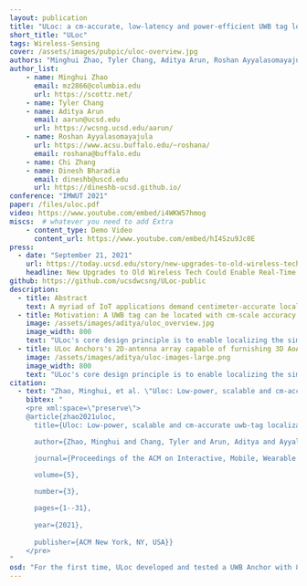 ```yaml
---
layout: publication
title: "ULoc: a cm-accurate, low-latency and power-efficient UWB tag localization system"
short_title: "ULoc"
tags: Wireless-Sensing
cover: /assets/images/pubpic/uloc-overview.jpg
authors: "Minghui Zhao, Tyler Chang, Aditya Arun, Roshan Ayyalasomayajula, Chi Zhang, Dinesh Bharadia"
author_list:
    - name: Minghui Zhao
      email: mz2866@columbia.edu
      url: https://scottz.net/
    - name: Tyler Chang
    - name: Aditya Arun
      email: aarun@ucsd.edu
      url: https://wcsng.ucsd.edu/aarun/
    - name: Roshan Ayyalasomayajula
      url: https://www.acsu.buffalo.edu/~roshana/
      email: roshana@buffalo.edu
    - name: Chi Zhang
    - name: Dinesh Bharadia
      email: dineshb@uscd.edu
      url: https://dineshb-ucsd.github.io/  
conference: "IMWUT 2021"
paper: /files/uloc.pdf
video: https://www.youtube.com/embed/i4WKW57hmog
miscs:  # whatever you need to add Extra
    - content_type: Demo Video
      content_url: https://www.youtube.com/embed/hI4Szu9Jc0E
press:
  - date: "September 21, 2021"
    url: https://today.ucsd.edu/story/new-upgrades-to-old-wireless-tech-could-enable-real-time-3d-motion-capture
    headline: New Upgrades to Old Wireless Tech Could Enable Real-Time 3D Motion Capture
github: https://github.com/ucsdwcsng/ULoc-public
description:
  - title: Abstract
    text: A myriad of IoT applications demand centimeter-accurate localization that is robust to blockages from hands, furniture, or other occlusions in the environment. To address these needs, we developed ULoc, a scalable, low-power, and cm-accurate UWB localization and tracking system. ULoc’s builds a multi-antenna UWB anchor and develops a novel 3D tracking algorithm to deliver a stationary localization accuracy of less than 5 cm and a tracking accuracy of 10 cm in mobile conditions. Follow the demo links below to see ULoc in action. Furthermore, we have also open sourced our hardware design files and source code.
  - title: Motivation: A UWB tag can be located with cm-scale accuracy in 3D with just a single beacon transmission
    image: /assets/images/aditya/uloc_overview.jpg
    image_width: 800
    text: "ULoc's core design principle is to enable localizing the simplest tag. We note the surprising realization that receiving a UWB packet can consume over 50% more power than a tranmission. Equipped with this knowledge, ULoc's protocol relies only on a single beacon packet to be transmitted by the tag to localize it in 3D space. We push the complexity of providing the location to the deployed infrastrucutre and the ULoc Anchors. In this manner, the tag can remain power efficient. Furthermore, the single-packet location estimation reduces the latency of the entire system."
  - title: ULoc Anchors's 2D-antenna array capable of furnishing 3D AoA
    image: /assets/images/aditya/uloc-images-large.png
    image_width: 800
    text: "ULoc's core design principle is to enable localizing the simplest tag. We note the surprising realization that receiving a UWB packet can consume over 50% more power than a tranmission. Equipped with this knowledge, ULoc's protocol relies only on a single beacon packet to be transmitted by the tag to localize it in 3D space. We push the complexity of providing the location to the deployed infrastrucutre and the ULoc Anchors. In this manner, the tag can remain power efficient. Furthermore, the single packet location estimation reduces the latency of the entire system."
citation:
  - text: "Zhao, Minghui, et al. \"Uloc: Low-power, scalable and cm-accurate uwb-tag localization and tracking for indoor applications.\" Proceedings of the ACM on Interactive, Mobile, Wearable and Ubiquitous Technologies 5.3 (2021): 1-31."
    bibtex: "
    <pre xml:space=\"preserve\">
    @article{zhao2021uloc,
      title={Uloc: Low-power, scalable and cm-accurate uwb-tag localization and tracking for indoor applications},

      author={Zhao, Minghui and Chang, Tyler and Arun, Aditya and Ayyalasomayajula, Roshan and Zhang, Chi and Bharadia, Dinesh},

      journal={Proceedings of the ACM on Interactive, Mobile, Wearable and Ubiquitous Technologies},
      
      volume={5},

      number={3},

      pages={1--31},
      
      year={2021},
      
      publisher={ACM New York, NY, USA}}
    </pre>
"
osd: "For the first time, ULoc developed and tested a UWB Anchor with 8 antennas placed in an L-shaped to measure both the azimuth and polar angle of arrival (3D AoA) of a UWB pulse. Using trilateration, these 3D-AoA measurements are combined over at least 2 AP's to provide cm accuarate tag localization.  "
---
```

